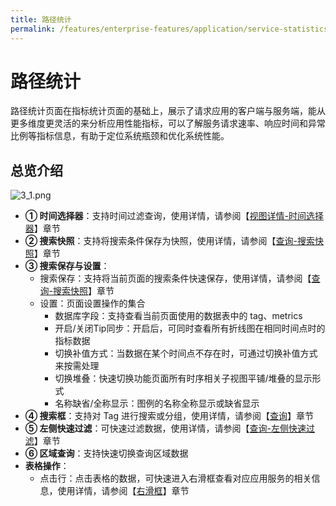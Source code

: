 ```yaml
---
title: 路径统计
permalink: /features/enterprise-features/application/service-statistics/
---
```


# 路径统计

路径统计页面在指标统计页面的基础上，展示了请求应用的客户端与服务端，能从更多维度更灵活的来分析应用性能指标，可以了解服务请求速率、响应时间和异常比例等指标信息，有助于定位系统瓶颈和优化系统性能。

## 总览介绍

![3_1.png](https://yunshan-guangzhou.oss-cn-beijing.aliyuncs.com/pub/pic/20230920650a6ba9e6900.png)

- **① 时间选择器**：支持时间过滤查询，使用详情，请参阅【[视图详情-时间选择器](../dashboard/use/)】章节
- **② 搜索快照**：支持将搜索条件保存为快照，使用详情，请参阅【[查询-搜索快照](../query/history/)】章节
- **③ 搜索保存与设置**：
  - 搜索保存：支持将当前页面的搜索条件快速保存，使用详情，请参阅【[查询-搜索快照](../query/history/)】章节
  - 设置：页面设置操作的集合
    - 数据库字段：支持查看当前页面使用的数据表中的 tag、metrics
    - 开启/关闭Tip同步：开启后，可同时查看所有折线图在相同时间点时的指标数据
    - 切换补值方式：当数据在某个时间点不存在时，可通过切换补值方式来按需处理
    - 切换堆叠：快速切换功能页面所有时序相关子视图平铺/堆叠的显示形式
    - 名称缺省/全称显示：图例的名称全称显示或缺省显示
- **④ 搜索框**：支持对 Tag 进行搜索或分组，使用详情，请参阅【[查询](../query/overview/)】章节
- **⑤ 左侧快速过滤**：可快速过滤数据，使用详情，请参阅【[查询-左侧快速过滤](../query/left-quick-filter/)】章节
- **⑥ 区域查询**：支持快速切换查询区域数据
- **表格操作**：
  - 点击行：点击表格的数据，可快速进入右滑框查看对应应用服务的相关信息，使用详情，请参阅【[右滑框](./right-sliding-box/)】章节
  